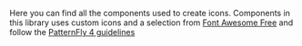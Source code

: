Here you can find all the components used to create icons.
Components in this library uses custom icons and a selection from [Font Awesome Free](https://fontawesome.com/v5.15/icons?d=gallery&m=free) and follow the [PatternFly 4 guidelines](https://www.patternfly.org/v4/guidelines/icons/#all-icons)